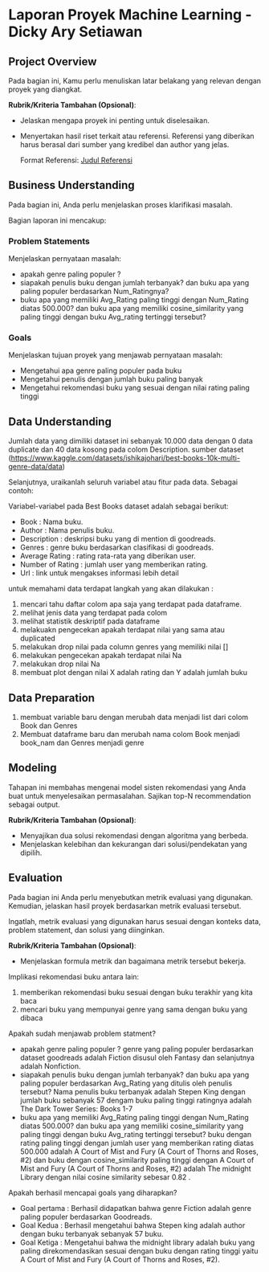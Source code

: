 # Laporan Proyek Machine Learning - Dicky Ary Setiawan

## Project Overview

Pada bagian ini, Kamu perlu menuliskan latar belakang yang relevan dengan proyek yang diangkat.

**Rubrik/Kriteria Tambahan (Opsional)**:
- Jelaskan mengapa proyek ini penting untuk diselesaikan.
- Menyertakan hasil riset terkait atau referensi. Referensi yang diberikan harus berasal dari sumber yang kredibel dan author yang jelas.
  
  Format Referensi: [Judul Referensi](https://scholar.google.com/) 

## Business Understanding

Pada bagian ini, Anda perlu menjelaskan proses klarifikasi masalah.

Bagian laporan ini mencakup:

### Problem Statements

Menjelaskan pernyataan masalah:
- apakah genre paling populer ?
- siapakah penulis buku dengan jumlah terbanyak? dan buku apa yang paling populer berdasarkan Num_Ratingnya?
- buku apa yang memiliki Avg_Rating paling tinggi dengan Num_Rating diatas 500.000? dan buku apa yang memiliki cosine_similarity yang paling tinggi dengan buku Avg_rating tertinggi tersebut?

### Goals

Menjelaskan tujuan proyek yang menjawab pernyataan masalah:
- Mengetahui apa genre paling populer pada buku
- Mengetahui penulis dengan jumlah buku paling banyak
- Mengetahui rekomendasi buku yang sesuai dengan nilai rating paling tinggi


## Data Understanding
Jumlah data yang dimiliki dataset ini sebanyak 10.000 data dengan 0 data duplicate dan 40 data kosong pada colom Description.
sumber dataset (https://www.kaggle.com/datasets/ishikajohari/best-books-10k-multi-genre-data/data)

Selanjutnya, uraikanlah seluruh variabel atau fitur pada data. Sebagai contoh:  

Variabel-variabel pada Best Books dataset adalah sebagai berikut:
- Book             : Nama buku.
- Author           : Nama penulis buku.
- Description      : deskripsi buku yang di mention di goodreads.
- Genres           : genre buku berdasarkan clasifikasi di goodreads.
- Average Rating   : rating rata-rata yang diberikan user.
- Number of Rating : jumlah user yang memberikan rating.
- Url              : link untuk mengakses informasi lebih detail

untuk memahami data terdapat langkah yang akan dilakukan :
1. mencari tahu daftar colom apa saja yang terdapat pada dataframe.
2. melihat jenis data yang terdapat pada colom
3. melihat statistik deskriptif pada dataframe
4. melakuakn pengecekan apakah terdapat nilai yang sama atau duplicated
5. melakukan drop nilai pada column genres yang memiliki nilai []
6. melakukan pengecekan apakah terdapat nilai Na
7. melakukan drop nilai Na
8. membuat plot dengan nilai X adalah rating dan Y adalah jumlah buku

## Data Preparation

1. membuat variable baru dengan merubah data menjadi list dari colom Book dan Genres
2. Membuat dataframe baru dan merubah nama colom Book menjadi book_nam dan Genres menjadi genre

## Modeling
Tahapan ini membahas mengenai model sisten rekomendasi yang Anda buat untuk menyelesaikan permasalahan. Sajikan top-N recommendation sebagai output.

**Rubrik/Kriteria Tambahan (Opsional)**: 
- Menyajikan dua solusi rekomendasi dengan algoritma yang berbeda.
- Menjelaskan kelebihan dan kekurangan dari solusi/pendekatan yang dipilih.

## Evaluation
Pada bagian ini Anda perlu menyebutkan metrik evaluasi yang digunakan. Kemudian, jelaskan hasil proyek berdasarkan metrik evaluasi tersebut.

Ingatlah, metrik evaluasi yang digunakan harus sesuai dengan konteks data, problem statement, dan solusi yang diinginkan.

**Rubrik/Kriteria Tambahan (Opsional)**: 
- Menjelaskan formula metrik dan bagaimana metrik tersebut bekerja.

Implikasi rekomendasi buku antara lain:
1. memberikan rekomendasi buku sesuai dengan buku terakhir yang kita baca
2. mencari buku yang mempunyai genre yang sama dengan buku yang dibaca

Apakah sudah menjawab problem statment?
- apakah genre paling populer ?
  genre yang paling populer berdasarkan dataset goodreads adalah Fiction disusul oleh Fantasy dan selanjutnya adalah Nonfiction.
- siapakah penulis buku dengan jumlah terbanyak? dan buku apa yang paling populer berdasarkan Avg_Rating yang ditulis oleh penulis tersebut?
  Nama penulis buku terbanyak adalah Stepen King dengan jumlah buku sebanyak 57 dengam buku paling tinggi ratingnya adalah The Dark Tower Series: Books 1-7
- buku apa yang memiliki Avg_Rating paling tinggi dengan Num_Rating diatas 500.000? dan buku apa yang memiliki cosine_similarity yang paling tinggi dengan buku Avg_rating tertinggi tersebut?
  buku dengan rating paling tinggi dengan jumlah user yang memberikan rating diatas 500.000 adalah A Court of Mist and Fury (A Court of Thorns and Roses, #2) dan buku dengan cosine_similarity paling tinggi dengan A Court of Mist and Fury (A Court of Thorns and Roses, #2) adalah The midnight Library dengan nilai cosine similarity sebesar 0.82 .

Apakah berhasil mencapai goals yang diharapkan?
- Goal pertama : Berhasil didapatkan bahwa genre Fiction adalah genre paling populer berdasarkan Goodreads.
- Goal Kedua   : Berhasil mengetahui bahwa Stepen king adalah author dengan buku terbanyak sebanyak 57 buku.
- Goal Ketiga  : Mengetahui bahwa the midnight library adalah buku yang paling direkomendasikan sesuai dengan buku dengan rating tinggi yaitu A Court of Mist and Fury (A Court of Thorns and Roses, #2).

